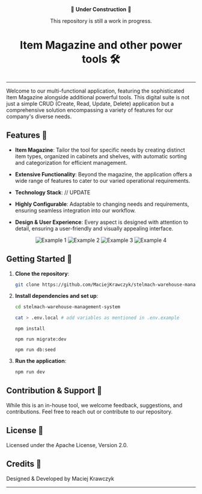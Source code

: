 <div align="center">

🚧 **Under Construction** 🚧

This repository is still a work in progress.

   <h1>Item Magazine and other power tools 🛠️</h1>
   <img src="examples/logo.png" alt="">
  <hr />
</div>

Welcome to our multi-functional application, featuring the sophisticated Item Magazine alongside additional powerful tools. This digital suite is not just a simple CRUD (Create, Read, Update, Delete) application but a comprehensive solution encompassing a variety of features for our company's diverse needs.

## Features 🌟

- **Item Magazine**: Tailor the tool for specific needs by creating distinct item types, organized in cabinets and shelves, with automatic sorting and categorization for efficient management.

- **Extensive Functionality**: Beyond the magazine, the application offers a wide range of features to cater to our varied operational requirements.

- **Technology Stack**: // UPDATE

- **Highly Configurable**: Adaptable to changing needs and requirements, ensuring seamless integration into our workflow.

- **Design & User Experience**: Every aspect is designed with attention to detail, ensuring a user-friendly and visually appealing interface.

<div align="center">
  <img src="examples/example1.png" alt="Example 1">
  <img src="examples/example2.png" alt="Example 2">
  <img src="examples/example3.png" alt="Example 3">
  <img src="examples/example4.png" alt="Example 4">
</div>

## Getting Started 🚀

1. **Clone the repository**:
   ```bash
   git clone https://github.com/MaciejKrawczyk/stelmach-warehouse-management-system.git
   ```

2. **Install dependencies and set up**:
   ```bash
   cd stelmach-warehouse-management-system
   ```
   ```bash
   cat > .env.local # add variables as mentioned in .env.example 
   ```
   ```
   npm install
   ```
   ```
   npm run migrate:dev
   ```
   ```
   npm run db:seed
   ```

3. **Run the application**:
   ```bash
   npm run dev
   ```

## Contribution & Support 🤝

While this is an in-house tool, we welcome feedback, suggestions, and contributions. Feel free to reach out or contribute to our repository.

## License 📜

Licensed under the Apache License, Version 2.0.

## Credits 💼

Designed & Developed by Maciej Krawczyk

---

</div>
